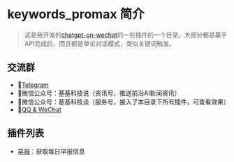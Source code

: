 # keywords_promax 简介
> 这是我开发的[chatgpt-on-wechat](!https://github.com/zhayujie/chatgpt-on-wechat)的一些插件的一个目录，大部分都是基于API完成的，而且都是单论对话模式，类似关键词触发。
## 交流群
- 🫠[Telegram](https://t.me/ggkejishuo_group)
- 📢微信公众号：基基科技说（资讯号，推送前沿AI新闻资讯）
- 🤖微信公众号：基基科技谈（服务号，接入了本目录下所有插件，可查看效果）
- 🐧[QQ & WeChat](https://masterke.feishu.cn/docx/Xuw4dHxPWoeJdgxDblNcpe7unqf?from=from_copylink)


## 插件列表
- [早报]()：获取每日早报信息